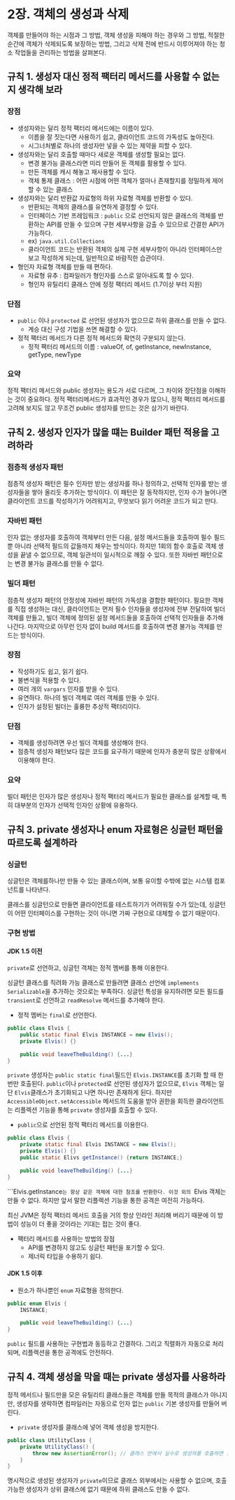 # 2장. 객체의 생성과 삭제

객체를 만들어야 하는 시점과 그 방법, 객체 생성을 피해야 하는 경우와 그 방법, 적절한 순간에 객체가 삭제되도록 보장하는 방법, 그리고 삭제 전에 반드시 이루어져야 하는 청소 작업들을 관리하는 방법을 살펴본다.

## 규칙 1. 생성자 대신 정적 팩터리 메서드를 사용할 수 없는지 생각해 보라

### 장점

* 생성자와는 달리 정적 팩터리 메서드에는 이름이 있다.
	* 이름을 잘 짓는다면 사용하기 쉽고, 클라이언트 코드의 가독성도 높아진다.
	* 시그너처별로 하나의 생성자만 넣을 수 있는 제약을 피할 수 있다.
* 생성자와는 달리 호출할 때마다 새로운 객체를 생성할 필요는 없다.
	* 변경 불가능 클래스라면 미리 만들어 둔 객체를 활용할 수 있다.
	* 만든 객체를 캐시 해놓고 재사용할 수 있다.
	* 객체 통제 클래스 : 어떤 시점에 어떤 객체가 얼마나 존재할지를 정밀하게 제어할 수 있는 클래스
* 생성자와는 달리 반환값 자료형의 하위 자료형 객체를 반환할 수 있다.
	* 반환되는 객체의 클래스를 유연하게 결정할 수 있다.
	* 인터페이스 기반 프레임워크 : ``public`` 으로 선언되지 않은 클래스의 객체를 반환하는 API를 만들 수 있으며 구현 세부사항을 감출 수 있으므로 간결한 API가 가능하다.
	* ex) ``java.util.Collections``
	* 클라이언트 코드는 반환된 객체의 실제 구현 세부사항이 아니라 인터페이스만 보고 작성하게 되는데, 일반적으로 바람직한 습관이다.
* 형인자 자료형 객체를 만들 때 편하다.
	* 자료형 유추 : 컴파일러가 형인자를 스스로 알아내도록 할 수 있다.
	* 형인자 유틸리티 클래스 안에 정정 팩터리 메서드 (1.7이상 부터 지원)

### 단점

* ``public`` 이나 ``protected`` 로 선언된 생성자가 없으므로 하위 클래스를 만들 수 없다.
	* 계승 대신 구성 기법을 쓰면 해결할 수 있다.
* 정적 팩터리 메서드가 다른 정적 메서드와 확연히 구분되지 않는다.
	* 정적 팩터리 메서드의 이름 : valueOf, of, getInstance, newInstance, getType, newType

### 요약

정적 팩터리 메서드와 public 생성자는 용도가 서로 다르며, 그 차이와 장단점을 이해하는 것이 중요하다. 정적 팩터리메서드가 효과적인 경우가 많으니, 정적 팩터리 메서드를 고려해 보지도 않고 무조건 public 생성자를 만드는 것은 삼가기 바란다.

## 규칙 2. 생성자 인자가 많을 떄는 Builder 패턴 적용을 고려하라

### 점층적 생성자 패턴

점층적 생성자 패턴은 필수 인자만 받는 생성자를 하나 정의하고, 선택적 인자를 받는 생성자들을 쌓아 올리듯 추가하는 방식이다. 이 패턴은 잘 동작하지만, 인자 수가 늘어나면 클라이언트 코드를 작성하기가 어려워지고, 무엇보다 읽기 어려운 코드가 되고 만다.

### 자바빈 패턴

인자 없는 생성자를 호출하여 객체부터 만든 다음, 설정 메서드들을 호출하여 필수 필드뿐 아니라 선택적 필드의 값들까지 채우는 방식이다. 하지만 1회의 함수 호출로 객체 생성을 끝낼 수 없으므로, 객체 일관석이 일시적으로 깨질 수 있다. 또한 자바빈 패턴으로는 변경 불가능 클래스를 만들 수 없다.

### 빌더 패턴

점층적 생성자 패턴의 안정성에 자바빈 패턴의 가독성을 결합한 패턴이다. 필요한 객체를 직접 생성하는 대신, 클라이언트는 먼저 필수 인자들을 생성자에 전부 전달하여 빌더 객체를 만들고, 빌더 객체에 정의된 설정 메서드들을 호출하여 선택적 인자들을 추가해 나간다. 마지막으로 아무런 인자 없이 build 메서드를 호출하여 변경 불가능 객체를 만드는 방식이다.

### 장점

* 작성하기도 쉽고, 읽기 쉽다.
* 불변식을 적용할 수 있다.
* 여러 개의 ``vargars`` 인자를 받을 수 있다.
* 유연하다. 하나의 빌더 객체로 여러 객체를 만들 수 있다.
* 인자가 설정된 빌더는 훌륭한 추상적 팩터리이다.

### 단점

* 객체를 생성하려면 우선 빌더 객체를 생성해야 한다.
* 점층적 생성자 패턴보다 많은 코드를 요구하기 때문에 인자가 충분히 많은 상황에서 이용해야 한다.

### 요약

빌더 패턴은 인자가 많은 생성자나 정적 팩터리 메서드가 필요한 클래스를 설계할 때, 특히 대부분의 인자가 선택적 인자인 상황에 유용하다.

## 규칙 3. private 생성자나 enum 자료형은 싱글턴 패턴을 따르도록 설계하라

### 싱글턴

싱글턴은 객체를하나만 만들 수 있는 클래스이며, 보통 유이할 수밖에 없는 시스템 컴포넌트를 나타낸다.

클래스를 싱글턴으로 만들면 클라이언트를 테스트하기가 어려워질 수가 있는데, 싱글턴이 어떤 인터페이스를 구현하는 것이 아니면 가짜 구현으로 대체할 수 없기 때문이다.

### 구현 방법

#### JDK 1.5 이전

``private``로 선언하고, 싱글턴 객체는 정적 멤버를 통해 이용한다.

싱글턴 클래스를 직려화 가능 클래스로 만들려면 클래스 선언에 ``implements Serializable``을 추가하는 것으로는 부족하다. 싱글턴 특성을 유지하려면 모든 필드를 ``transient``로 선언하고 ``readResolve`` 메서드를 추가해야 한다.

* 정적 멤버는 ``final``로 선언한다.

```java
public class Elvis {
	public static final Elvis INSTANCE = new Elvis();
    private Elvis() {}
    
    public void leaveTheBuilding() {...}
}
```

``private`` 생성자는 ``public static final``필드인 ``Elvis.INSTANCE``를 초기화 할 때 한번만 호출된다. ``public``이나 ``protected``로 선언된 생성자가 없으므로, ``Elvis`` 객체는 일단 ``Elvis``클래스가 초기화되고 나면 하나만 존재하게 된다. 하지만 ``AccessibleObject.setAccessible`` 메서드의 도움을 받아 권한을 회득한 클라이언트는 리플렉션 기능을 통해 ``private`` 생성자를 호출할 수 있다.

* ``public``으로 선언된 정적 팩터리 메서드를 이용한다.

```java
public class Elvis {
	private static final Elvis INSTANCE = new Elvis();
    private Elvis() {}
    public static Elivs getInstance() {return INSTANCE;}
    
    public void leaveTheBuilding() {...}
}
```

```Elvis.getInstance``는 항상 같은 객체에 대한 참조를 반환한다. 이것 외의 ``Elvis 객체는 만들 수 없다. 하지만 앞서 말한 리플렉션 기능을 통한 공격은 여전히 가능하다.

최신 JVM은 정적 팩터리 메서드 호출을 거의 항상 인라인 처리해 버리기 때문에 이 방법이 성능이 더 좋을 것이라는 기대는 접는 것이 좋다.

* 팩터리 메서드를 사용하는 방법의 장점
	* API를 변경하지 않고도 싱글턴 패턴을 포기할 수 있다.
	* 제너릭 타입을 수용하기 쉽다.

#### JDK 1.5 이후

* 원소가 하나뿐인 ``enum`` 자료형을 정의한다.

```java
public enum Elvis {
	INSTANCE;
    
    public void leaveTheBuilding() {...}
}
```

``public`` 필드를 사용하는 구현법과 동등하고 간결하다. 그리고 직렬화가 자동으로 처리되며, 리플렉션을 통한 공격에도 안전하다.

## 규칙 4. 객체 생성을 막을 때는 private 생성자를 사용하라

정적 메서드나 필드만을 모은 유틸리티 클래스들은 객체를 만들 목적의 클래스가 아니지만, 생성자를 생략하면 컴파일러는 자동으로 인자 없는 ``public`` 기본 생성자를 만들어 버린다.

* ``private`` 생성자를 클래스에 넣어 객체 생성을 방지한다.

```java
public class UtilityClass {
	private UtilityClass() {
    	throw new AssertionError(); // 클래스 안에서 실수로 생성자를 호출하면 알려준다.
    }
}
```

명시적으로 생성된 생성자가 ``private``이므로 클래스 외부에서는 사용할 수 없으며, 호출 가능한 생성자가 상위 클래스에 없기 때문에 하위 클래스도 만들 수 없다.